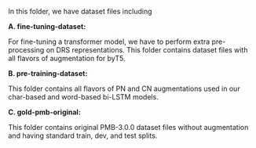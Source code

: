 In this folder, we have dataset files including

**A. fine-tuning-dataset:**

For fine-tuning a transformer model, we have to perform extra pre-processing on DRS representations. This folder contains dataset files with all flavors of augmentation for byT5. 

**B. pre-training-dataset:** 


This folder contains all flavors of PN and CN augmentations used in our char-based and word-based bi-LSTM models.

**C. gold-pmb-original:** 

This folder contains original PMB-3.0.0 dataset files without augmentation and having standard train, dev, and test splits.
